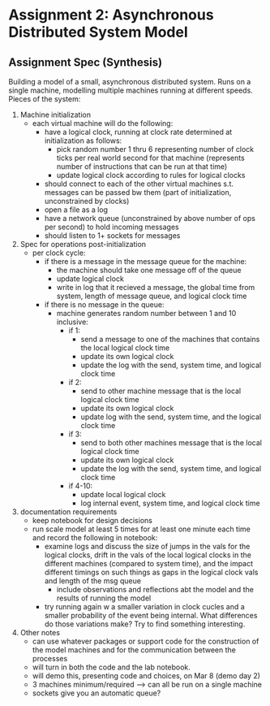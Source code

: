 # Assignment 2: Asynchronous Distributed System Model

## Assignment Spec (Synthesis)
Building a model of a small, asynchronous distributed system. Runs on a single machine, modelling multiple machines running at different speeds. Pieces of the system:
1. Machine initialization
    - each virtual machine will do the following:
        - have a logical clock, running at clock rate determined at initialization as follows:
            - pick random number 1 thru 6 representing number of clock ticks per real world second for that machine (represents number of instructions that can be run at that time)
            - update logical clock according to rules for logical clocks
        - should connect to each of the other virtual machines s.t. messages can be passed bw them (part of initialization, unconstrained by clocks)
        - open a file as a log
        - have a network queue (unconstrained by above number of ops per second) to hold incoming messages
        - should listen to 1+ sockets for messages
2. Spec for operations post-initialization
    - per clock cycle:
        - if there is a message in the message queue for the machine:
            - the machine should take one message off of the queue
            - update logical clock
            - write in log that it recieved a message, the global time from system, length of message queue, and logical clock time
        - if there is no message in the queue:
            - machine generates random number between 1 and 10 inclusive:
                - if 1: 
                    - send a message to one of the machines that contains the local logical clock time
                    - update its own logical clock
                    - update the log with the send, system time, and logical clock time
                - if 2:
                    - send to other machine message that is the local logical clock time
                    - update its own logical clock
                    - update log with the send, system time, and the logical clock time
                - if 3: 
                    - send to both other machines message that is the local logical clock time
                    - update its own logical clock
                    - update the log with the send, system time, and logical clock time
                - if 4-10:
                    - update local logical clock
                    - log internal event, system time, and logical clock time
3. documentation requirements
    - keep notebook for design decisions
    - run scale model at least 5 times for at least one minute each time and record the following in notebook:
        - examine logs and discuss the size of jumps in the vals for the logical clocks, drift in the vals of the local logical clocks in the different machines (compared to system time), and the impact different timings on such things as gaps in the logical clock vals and length of the msg queue
            - include observations and reflections abt the model and the results of running the model
        - try running again w a smaller variation in clock cucles and a smaller probability of the event being internal. What differences do those variations make? Try to find something interesting.
4. Other notes
    - can use whatever packages or support code for the construction of the model machines and for the communication between the processes
    - will turn in both the code and the lab notebook.
    - will demo this, presenting code and choices, on Mar 8 (demo day 2)
    - 3 machines minimum/required --> can all be run on a single machine
    - sockets give you an automatic queue?

